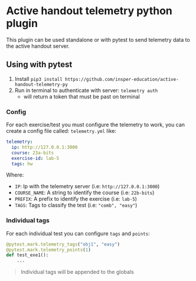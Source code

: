 # Active handout telemetry python plugin

This plugin can be used standalone or with pytest to send telemetry data to the active handout server.

## Using with pytest

1. Install `pip3 install https://github.com/insper-education/active-handout-telemetry-py`
1. Run in terminal to authenticate with server: `telemetry auth` 
    - will return a token that must be past on terminal

### Config

For each exercise/test you must configure the telemetry to work, you can create a config file called: `telemetry.yml` like:

``` yaml
telemetry:
  ip: http://127.0.0.1:3000
  course: 23a-bits
  exercise-id: lab-5
  tags: hw
```

Where:

- `IP`: Ip with the telemetry server (i.e: `http://127.0.0.1:3000`)
- `COURSE_NAME`: A string to identify the course (i.e: `22b-bits`)
- `PREFIX`: A prefix to identify the exercise (i.e: `lab-5`)
- `TAGS`: Tags to classify the test (i.e: `"comb", "easy"`)

### Individual tags

For each individual test you can configure `tags` and `points`:

``` python
@pytest.mark.telemetry_tags("obj1", "easy")
@pytest.mark.telemetry_points(1)
def test_exe1():
    ...
```

> Individual tags will be appended to the globals


